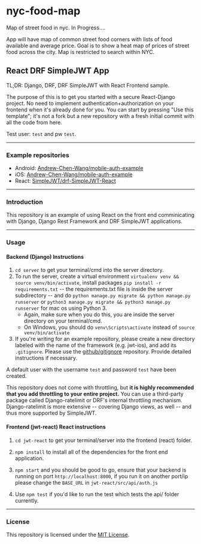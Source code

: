 # nyc-food-map

Map of street food in nyc. In Progress....

App will have map of common street food corners with lists of food available and average price. Goal is to show a heat map of prices of street food across the city. Map is restricted to search within NYC.

## React DRF SimpleJWT App

TL;DR: Django, DRF, DRF SimpleJWT with React Frontend sample.

The purpose of this is to get you started with a secure React-Django project.
No need to implement authentication+authorization on your frontend when it's
already done for you. You can start by pressing "Use this template"; it's not
a fork but a new repository with a fresh initial commit with all the code from
here.

Test user: `test` and pw `test`.

---

### Example repositories

- Android: [Andrew-Chen-Wang/mobile-auth-example](https://github.com/Andrew-Chen-Wang/mobile-auth-example)
- iOS: [Andrew-Chen-Wang/mobile-auth-example](https://github.com/Andrew-Chen-Wang/mobile-auth-example)
- React: [SimpleJWT/drf-SimpleJWT-React](https://github.com/SimpleJWT/drf-SimpleJWT-React)

---

### Introduction

This repository is an example of using React on the front end comminicating with Django, Django Rest Framework and DRF SimpleJWT applications.

---

### Usage

#### Backend (Django) Instructions

1. `cd server` to get your terminal/cmd into the server directory.
2. To run the server, create a virtual environment `virtualenv venv && source venv/bin/activate`, install packages `pip install -r requirements.txt` -- the requirements.txt file is inside the server subdirectory -- and do `python manage.py migrate && python manage.py runserver` or `python3 manage.py migrate && python3 manage.py runserver` for mac os using Python 3.
   - Again, make sure when you do this, you are inside the server directory on your terminal/cmd.
   - On Windows, you should do `venv\Scripts\activate` instead of `source venv/bin/activate`
3. If you're writing for an example repository, please create
   a new directory labeled with the name of the framework (e.g. jwt-ios),
   and add its `.gitignore`. Please use the
   [github/gitignore](https://github.com/github/gitignore) repository.
   Provide detailed instructions if necessary.

A default user with the username `test` and password `test` have been created.

This repository does not come with throttling, but **it is
highly recommended that you add throttling to your entire
project.** You can use a third-party package called
Django-ratelimit or DRF's internal throttling mechanism.
Django-ratelimit is more extensive -- covering Django views,
as well -- and thus more supported by SimpleJWT.

#### Frontend (jwt-react) React instructions

1. `cd jwt-react` to get your terminal/server into the frontend (react) folder.

2. `npm install` to install all of the dependencies for the front end application.

3. `npm start` and you should be good to go, ensure that your backend is running on port `http://localhost:8000`, if you run it on another port/ip please change the `BASE_URL` in `jwt-react/src/api/auth.js`

4. Use `npm test` if you'd like to run the test which tests the api/ folder currently.

---

### License

This repository is licensed under the
[MIT License](https://github.com/SimpleJWT/drf-SimpleJWT-server-template/blob/master/LICENSE).
